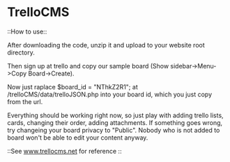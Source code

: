 TrelloCMS
=========

::How to use::

After downloading the code, unzip it and upload to your website root directory.

Then sign up at trello and copy our sample board (Show sidebar->Menu->Copy Board->Create). 

Now just raplace $board_id = "NThkZ2R1"; at /trelloCMS/data/trelloJSON.php into your board id, which you just copy from the url. 

Everything should be working right now, so just play with adding trello lists, cards, changing their order, adding attachments. 
If something goes wrong, try changeing your board privacy to "Public". Nobody who is not added to board won't be able to edit your content anyway.

::See www.trellocms.net for reference ::